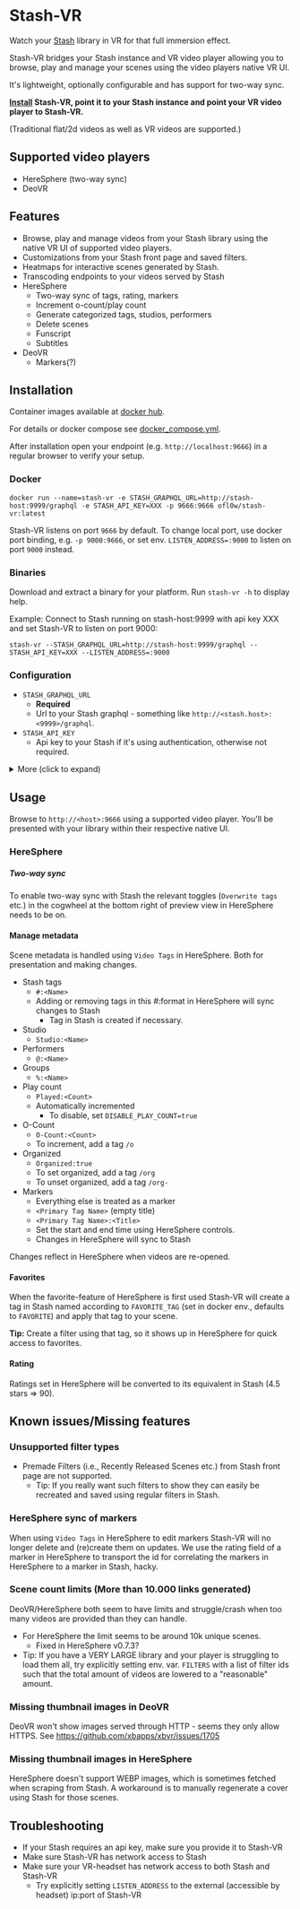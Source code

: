 # Stash-VR
Watch your [Stash](https://github.com/stashapp/stash) library in VR for that full immersion effect.

Stash-VR bridges your Stash instance and VR video player allowing you to browse, play and manage your scenes using the video players native VR UI.

It's lightweight, optionally configurable and has support for two-way sync.

**[Install](#Installation) Stash-VR, point it to your Stash instance and point your VR video player to Stash-VR.**

(Traditional flat/2d videos as well as VR videos are supported.)

## Supported video players
* HereSphere (two-way sync)
* DeoVR

## Features
* Browse, play and manage videos from your Stash library using the native VR UI of supported video players.
* Customizations from your Stash front page and saved filters.
* Heatmaps for interactive scenes generated by Stash.
* Transcoding endpoints to your videos served by Stash
* HereSphere
  * Two-way sync of tags, rating, markers
  * Increment o-count/play count
  * Generate categorized tags, studios, performers
  * Delete scenes
  * Funscript
  * Subtitles
* DeoVR
  * Markers(?)

## Installation
Container images available at [docker hub](https://hub.docker.com/r/ofl0w/stash-vr/tags).

For details or docker compose see [docker_compose.yml](docker-compose.yml).

After installation open your endpoint (e.g. `http://localhost:9666`) in a regular browser to verify your setup.

### Docker
```
docker run --name=stash-vr -e STASH_GRAPHQL_URL=http://stash-host:9999/graphql -e STASH_API_KEY=XXX -p 9666:9666 ofl0w/stash-vr:latest
```

Stash-VR listens on port `9666` by default. To change local port, use docker port binding, e.g. `-p 9000:9666`, or set env. `LISTEN_ADDRESS=:9000` to listen on port `9000` instead.

### Binaries
Download and extract a binary for your platform. Run `stash-vr -h` to display help.

Example: Connect to Stash running on stash-host:9999 with api key XXX and set Stash-VR to listen on port 9000:

`stash-vr --STASH_GRAPHQL_URL=http://stash-host:9999/graphql --STASH_API_KEY=XXX --LISTEN_ADDRESS=:9000`

### Configuration
* `STASH_GRAPHQL_URL`
  * **Required**
  * Url to your Stash graphql - something like `http://<stash.host>:<9999>/graphql`.
* `STASH_API_KEY`
  * Api key to your Stash if it's using authentication, otherwise not required.

<details>
<summary>More (click to expand)</summary>
* `FILTERS`
  * Default: Empty (show all saved filters)
  * Narrow the selection of filters to show by setting one of below values:
    * `frontpage`
      * Show only filters found on Stash front page.
    * Comma separated list of filter ids, e.g. `1,5,12`
      * To find ids of your saved filter you can run the following graphql query in Stash playground (http://stash-host:9999/playground
       * `{findSavedFilters(mode: SCENES) {id name}}`
    * Empty
      * Show all saved filters.
* `FAVORITE_TAG`
  * Default: `FAVORITE`
  * Name of tag in Stash to hold scenes marked as [favorites](#favorites) (will be created if not present).
* `HEATMAP_HEIGHT_PX`
  * Default: 0 (use height of heatmap)
  * Manually set height of all heatmaps. If not set, height of the heatmap retrieved from Stash will be used, currently 15 by default.
* `DISABLE_PLAY_COUNT`
  * Default: `false`
  * Disable incrementing Stash play count for scenes. Will otherwise send request to Stash to increment play count when video is played in HereSphere.
* `FORCE_HTTPS`
  * Default: `false`
  * Force Stash-VR to use HTTPS. Useful as a last resort attempt if you're having issues with Stash-VR behind a reverse proxy.
</details>

## Usage
Browse to `http://<host>:9666` using a supported video player. You'll be presented with your library within their respective native UI.
### HereSphere
##### Two-way sync
To enable two-way sync with Stash the relevant toggles (`Overwrite tags` etc.) in the cogwheel at the bottom right of preview view in HereSphere needs to be on.
#### Manage metadata
Scene metadata is handled using `Video Tags` in HereSphere. Both for presentation and making changes.

* Stash tags
  * `#:<Name>`
  * Adding or removing tags in this #:format in HereSphere will sync changes to Stash
    * Tag in Stash is created if necessary.
* Studio
  * `Studio:<Name>`
* Performers
  * `@:<Name>`
* Groups
  * `%:<Name>`
* Play count
  * `Played:<Count>`
  * Automatically incremented
    * To disable, set `DISABLE_PLAY_COUNT=true`
* O-Count
  * `O-Count:<Count>`
  * To increment, add a tag `/o`
* Organized
  * `Organized:true`
  * To set organized, add a tag `/org`
  * To unset organized, add a tag `/org-`
* Markers
  * Everything else is treated as a marker
  * `<Primary Tag Name>` (empty title)
  * `<Primary Tag Name>:<Title>`
  * Set the start and end time using HereSphere controls.
  * Changes in HereSphere will sync to Stash

Changes reflect in HereSphere when videos are re-opened.

#### Favorites
When the favorite-feature of HereSphere is first used Stash-VR will create a tag in Stash named according to `FAVORITE_TAG` (set in docker env., defaults to `FAVORITE`) and apply that tag to your scene.

**Tip:** Create a filter using that tag, so it shows up in HereSphere for quick access to favorites.

#### Rating
Ratings set in HereSphere will be converted to its equivalent in Stash (4.5 stars => 90).

## Known issues/Missing features

### Unsupported filter types
* Premade Filters (i.e., Recently Released Scenes etc.) from Stash front page are not supported.
  * Tip: If you really want such filters to show they can easily be recreated and saved using regular filters in Stash.

### HereSphere sync of markers
When using `Video Tags` in HereSphere to edit markers Stash-VR will no longer delete and (re)create them on updates.
We use the rating field of a marker in HereSphere to transport the id for correlating the markers in HereSphere to a marker in Stash, hacky.

### Scene count limits (More than 10.000 links generated)
DeoVR/HereSphere both seem to have limits and struggle/crash when too many videos are provided than they can handle.
  * For HereSphere the limit seems to be around 10k unique scenes.
    * Fixed in HereSphere v0.7.3?
  * Tip: If you have a VERY LARGE library and your player is struggling to load them all, try explicitly setting env. var. `FILTERS` with a list of filter ids such that the total amount of videos are lowered to a "reasonable" amount.

### Missing thumbnail images in DeoVR
DeoVR won't show images served through HTTP - seems they only allow HTTPS. See https://github.com/xbapps/xbvr/issues/1705

### Missing thumbnail images in HereSphere
HereSphere doesn't support WEBP images, which is sometimes fetched when scraping from Stash. A workaround is to manually regenerate a cover using Stash for those scenes.

## Troubleshooting
- If your Stash requires an api key, make sure you provide it to Stash-VR
- Make sure Stash-VR has network access to Stash
- Make sure your VR-headset has network access to both Stash and Stash-VR
  - Try explicitly setting `LISTEN_ADDRESS` to the external (accessible by headset) ip:port of Stash-VR
